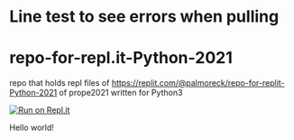 # Line test to see errors when pulling

# repo-for-repl.it-Python-2021
repo that holds repl files of https://replit.com/@palmoreck/repo-for-replit-Python-2021 of prope2021 written for Python3 


[![Run on Repl.it](https://repl.it/badge/github/prope-2021-gh-classroom/repo-for-repl.it-Python)](https://replit.com/@palmoreck/repo-for-replit-Python-2021)

Hello world!
